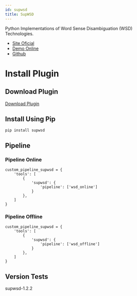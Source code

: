 ```yaml
---
id: supwsd
title: SupWSD
---
```


Python Implementations of Word Sense Disambiguation (WSD) Technologies.

- [Site Oficial](https://supwsd.net/supwsd/)
- [Demo Online](https://supwsd.net/supwsd/demo.jsp)
- [Github](https://github.com/SI3P/supWSD)

# Install Plugin

## Download Plugin

[Download Plugin](#)

## Install Using Pip

    pip install supwsd

## Pipeline

### Pipeline Online

    custom_pipeline_supwsd = {
        'tools': [
            {
                'supwsd': {
                    'pipeline': ['wsd_online']
                }
            },
        ]
    }

### Pipeline Offline

    custom_pipeline_supwsd = {
        'tools': [
            {
                'supwsd': {
                    'pipeline': ['wsd_offline']
                }
            },
        ]
    }

## Version Tests
supwsd-1.2.2